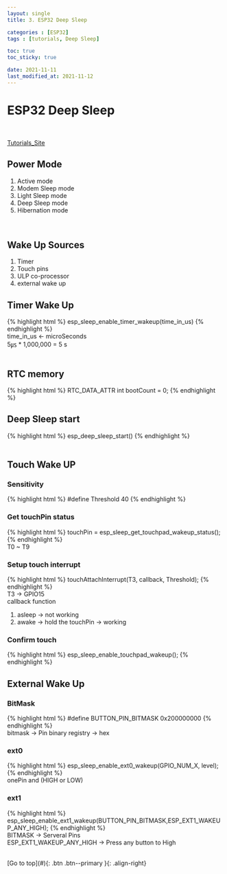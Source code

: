 ```yaml
---
layout: single
title: 3. ESP32 Deep Sleep

categories : [ESP32]
tags : [tutorials, Deep Sleep]

toc: true
toc_sticky: true

date: 2021-11-11
last_modified_at: 2021-11-12
---
```


# ESP32 Deep Sleep
<br>

[Tutorials_Site](https://randomnerdtutorials.com/esp32-deep-sleep-arduino-ide-wake-up-sources/)
<br>

## Power Mode

1. Active mode  
2. Modem Sleep mode  
3. Light Sleep mode  
4. Deep Sleep mode  
5. Hibernation mode  
<br>
  
## Wake Up Sources
1. Timer
2. Touch pins
3. ULP co-processor
4. external wake up


## Timer Wake Up
{% highlight html %}
esp_sleep_enable_timer_wakeup(time_in_us)
{% endhighlight %}
<br>
time_in_us <- microSeconds  
5㎲ * 1,000,000 = 5 s  
<br> 

## RTC memory
{% highlight html %}
RTC_DATA_ATTR int bootCount = 0;
{% endhighlight %}
<br>

## Deep Sleep start
{% highlight html %}
esp_deep_sleep_start()
{% endhighlight %}
<br>
<br>

## Touch Wake UP

### Sensitivity
{% highlight html %}
#define Threshold 40
{% endhighlight %}
<br>

### Get touchPin status
{% highlight html %}
touchPin = esp_sleep_get_touchpad_wakeup_status();
{% endhighlight %}
<br>
T0 ~ T9
<br>


### Setup touch interrupt
{% highlight html %}
touchAttachInterrupt(T3, callback, Threshold); 
{% endhighlight %}
<br>
T3 -> GPIO15
<br>
callback function  
1. asleep -> not working
2. awake -> hold the touchPin -> working


### Confirm touch
{% highlight html %}
esp_sleep_enable_touchpad_wakeup();
{% endhighlight %}
<br>

## External Wake Up

### BitMask
{% highlight html %}
#define BUTTON_PIN_BITMASK 0x200000000
{% endhighlight %}
<br>
bitmask -> Pin binary registry -> hex
<br>

### ext0
{% highlight html %}
esp_sleep_enable_ext0_wakeup(GPIO_NUM_X, level);
{% endhighlight %}
<br>
onePin and (HIGH or LOW)
<br>

### ext1
{% highlight html %}
esp_sleep_enable_ext1_wakeup(BUTTON_PIN_BITMASK,ESP_EXT1_WAKEUP_ANY_HIGH);
{% endhighlight %}
<br>
BITMASK -> Serveral Pins  
ESP_EXT1_WAKEUP_ANY_HIGH -> Press any button to High 
<br>





<br>
[Go to top](#){: .btn .btn--primary }{: .align-right}